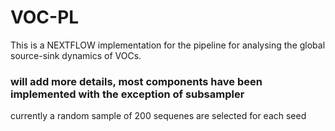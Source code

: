 # VOC-PL
This is a NEXTFLOW implementation for the pipeline for analysing the global source-sink dynamics of VOCs.

### will add more details, most components have been implemented with the exception of subsampler
currently a random sample of 200 sequenes are selected for each seed